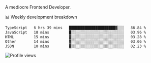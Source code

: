 A mediocre Frontend Developer.

📊 Weekly development breakdown
<!--START_SECTION:waka-->

```txt
TypeScript   6 hrs 39 mins   █████████████████████▓░░░   86.84 %
JavaScript   18 mins         █░░░░░░░░░░░░░░░░░░░░░░░░   03.96 %
HTML         15 mins         ▓░░░░░░░░░░░░░░░░░░░░░░░░   03.28 %
Other        14 mins         ▓░░░░░░░░░░░░░░░░░░░░░░░░   03.06 %
JSON         10 mins         ▓░░░░░░░░░░░░░░░░░░░░░░░░   02.23 %
```

<!--END_SECTION:waka-->

<img src="https://gpvc.arturio.dev/iqbalfasri" alt="Profile views"/>
